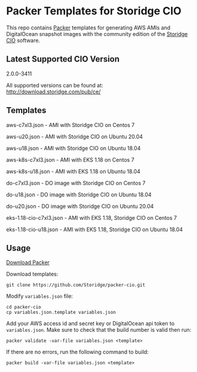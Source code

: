 # Packer Templates for Storidge CIO
This repo contains [Packer](https://www.packer.io/) templates for generating AWS AMIs and DigitalOcean snapshot images with the community edition of the [Storidge CIO](http://storidge.com/docs/) software.

## Latest Supported CIO Version

2.0.0-3411

All supported versions can be found at: http://download.storidge.com/pub/ce/

## Templates

aws-c7xl3.json 	- AMI with Storidge CIO on Centos 7

aws-u20.json 		- AMI with Storidge CIO on Ubuntu 20.04

aws-u18.json 		- AMI with Storidge CIO on Ubuntu 18.04

aws-k8s-c7xl3.json - AMI with EKS 1.18 on Centos 7

aws-k8s-u18.json - AMI with EKS 1.18 on Ubuntu 18.04

do-c7xl3.json 	- DO image with Storidge CIO on Centos 7

do-u18.json 	- DO image with Storidge CIO on Ubuntu 18.04

do-u20.json   - DO image with Storidge CIO on Ubuntu 20.04

eks-1.18-cio-c7xl3.json - AMI with EKS 1.18, Storidge CIO on Centos 7

eks-1.18-cio-u18.json - AMI with EKS 1.18, Storidge CIO on Ubuntu 18.04

## Usage
[Download Packer](https://www.packer.io/downloads.html)

Download templates:
```
git clone https://github.com/Storidge/packer-cio.git
```
Modify `variables.json` file:
```
cd packer-cio
cp variables.json.template variables.json
```
Add your AWS access id and secret key or DigitalOcean api token to `variables.json`.
Make sure to check that the build number is valid then run:
```
packer validate -var-file variables.json <template>
```
If there are no errors, run the following command to build:
```
packer build -var-file variables.json <template>
```
